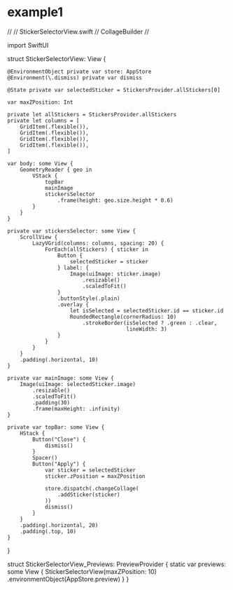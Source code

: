 # example1
//
//  StickerSelectorView.swift
//  CollageBuilder
//


import SwiftUI

struct StickerSelectorView: View {
    
    @EnvironmentObject private var store: AppStore
    @Environment(\.dismiss) private var dismiss
    
    @State private var selectedSticker = StickersProvider.allStickers[0]
    
    var maxZPosition: Int
    
    private let allStickers = StickersProvider.allStickers
    private let columns = [
        GridItem(.flexible()),
        GridItem(.flexible()),
        GridItem(.flexible()),
        GridItem(.flexible()),
    ]
    
    var body: some View {
        GeometryReader { geo in
            VStack {
                topBar
                mainImage
                stickersSelector
                    .frame(height: geo.size.height * 0.6)
            }
        }
    }
    
    private var stickersSelector: some View {
        ScrollView {
            LazyVGrid(columns: columns, spacing: 20) {
                ForEach(allStickers) { sticker in
                    Button {
                        selectedSticker = sticker
                    } label: {
                        Image(uiImage: sticker.image)
                            .resizable()
                            .scaledToFit()
                    }
                    .buttonStyle(.plain)
                    .overlay {
                        let isSelected = selectedSticker.id == sticker.id
                        RoundedRectangle(cornerRadius: 10)
                            .strokeBorder(isSelected ? .green : .clear,
                                          lineWidth: 3)
                    }
                }
            }
        }
        .padding(.horizontal, 10)
    }
    
    private var mainImage: some View {
        Image(uiImage: selectedSticker.image)
            .resizable()
            .scaledToFit()
            .padding(30)
            .frame(maxHeight: .infinity)
    }
    
    private var topBar: some View {
        HStack {
            Button("Close") {
                dismiss()
            }
            Spacer()
            Button("Apply") {
                var sticker = selectedSticker
                sticker.zPosition = maxZPosition
                
                store.dispatch(.changeCollage(
                    .addSticker(sticker)
                ))
                dismiss()
            }
        }
        .padding(.horizontal, 20)
        .padding(.top, 10)
    }
}

struct StickerSelectorView_Previews: PreviewProvider {
    static var previews: some View {
        StickerSelectorView(maxZPosition: 10)
            .environmentObject(AppStore.preview)
    }
}
